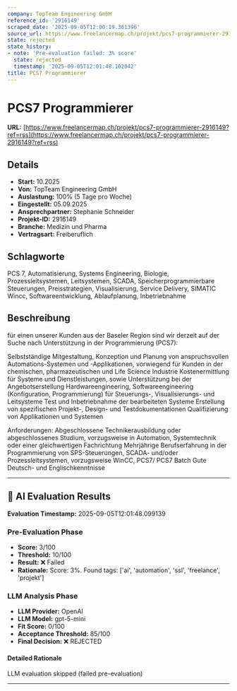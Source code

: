 ```yaml
---
company: TopTeam Engineering GmbH
reference_id: '2916149'
scraped_date: '2025-09-05T12:00:19.361396'
source_url: https://www.freelancermap.ch/projekt/pcs7-programmierer-2916149?ref=rss
state: rejected
state_history:
- note: 'Pre-evaluation failed: 3% score'
  state: rejected
  timestamp: '2025-09-05T12:01:48.102042'
title: PCS7 Programmierer
---
```



# PCS7 Programmierer
**URL:** [https://www.freelancermap.ch/projekt/pcs7-programmierer-2916149?ref=rss](https://www.freelancermap.ch/projekt/pcs7-programmierer-2916149?ref=rss)
## Details
- **Start:** 10.2025
- **Von:** TopTeam Engineering GmbH
- **Auslastung:** 100% (5 Tage pro Woche)
- **Eingestellt:** 05.09.2025
- **Ansprechpartner:** Stephanie Schneider
- **Projekt-ID:** 2916149
- **Branche:** Medizin und Pharma
- **Vertragsart:** Freiberuflich

## Schlagworte
PCS 7, Automatisierung, Systems Engineering, Biologie, Prozessleitsystemen, Leitsystemen, SCADA, Speicherprogrammierbare Steuerungen, Preisstrategien, Visualisierung, Service Delivery, SIMATIC Wincc, Softwareentwicklung, Ablaufplanung, Inbetriebnahme

## Beschreibung
für einen unserer Kunden aus der Baseler Region sind wir derzeit auf der Suche nach Unterstützung in der Programmierung (PCS7):

Selbstständige Mitgestaltung, Konzeption und Planung von anspruchsvollen Automations-Systemen und -Applikationen, vorwiegend für Kunden in der chemischen, pharmazeutischen und Life Science Industrie
Kostenermittlung für Systeme und Dienstleistungen, sowie Unterstützung bei der Angebotserstellung
Hardwareengineering, Softwareengineering (Konfiguration, Programmierung) für Steuerungs-, Visualisierungs- und Leitsysteme
Test und Inbetriebnahme der bearbeiteten Systeme
Erstellung von spezifischen Projekt-, Design- und Testdokumentationen
Qualifizierung von Applikationen und Systemen

Anforderungen:
Abgeschlossene Technikerausbildung oder abgeschlossenes Studium, vorzugsweise in Automation, Systemtechnik oder einer gleichwertigen Fachrichtung
Mehrjährige Berufserfahrung in der Programmierung von SPS-Steuerungen, SCADA- und/oder Prozessleitsystemen, vorzugsweise WinCC, PCS7/ PCS7 Batch
Gute Deutsch- und Englischkenntnisse

---

## 🤖 AI Evaluation Results

**Evaluation Timestamp:** 2025-09-05T12:01:48.099139

### Pre-Evaluation Phase
- **Score:** 3/100
- **Threshold:** 10/100
- **Result:** ❌ Failed
- **Rationale:** Score: 3%. Found tags: ['ai', 'automation', 'ssl', 'freelance', 'projekt']

### LLM Analysis Phase
- **LLM Provider:** OpenAI
- **LLM Model:** gpt-5-mini
- **Fit Score:** 0/100
- **Acceptance Threshold:** 85/100
- **Final Decision:** ❌ REJECTED

#### Detailed Rationale
LLM evaluation skipped (failed pre-evaluation)

---
